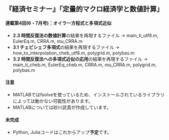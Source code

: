 ## 『経済セミナー』「定量的マクロ経済学と数値計算」

#### 連載第4回(6・7月号)：オイラー方程式と多項式近似

* **2.3 時間反復法の数値計算**の結果を再現するファイル -> main_ti_utf8.m, EulerEq.m, CRRA.m, mu_CRRA.m
* **3.1 チェビシェフ多項式**の結果を再現するファイル -> how_to_interpolation_cheb_utf8.m, polygrid.m, polybas.m
* **3.2 時間反復法への多項式近似の応用**の結果を再現するファイル -> main_ti_cheb.m, EulerEq_cheb.m, CRRA.m, mu_CRRA.m, polygrid.m, polybas.m

#### 注意
* MATLABではfsolveを使っているため、インストールされているライブラリによっては動かない可能性があります。
* MATLABについては砂川武貴が作成しています。
<!--* Juliaについては鈴木徳馬が作成しています。-->
#### 未完成
* Python, Juliaコードはこれからアップ**予定**です。

